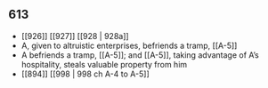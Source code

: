 ## 613
- [[926]] [[927]] [[928 | 928a]] 
- A, given to altruistic enterprises, befriends a tramp, [[A-5]]
- A befriends a tramp, [[A-5]]; and [[A-5]], taking advantage of A’s hospitality, steals valuable property from him
- [[894]] [[998 | 998 ch A-4 to A-5]] 

